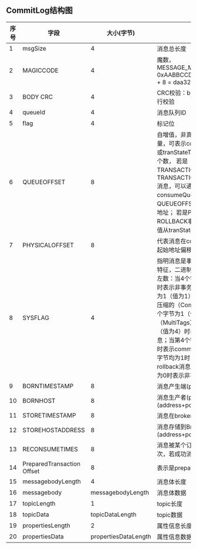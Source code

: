 ## CommitLog结构图
<table>
<thead>
<tr>
  <th>序号</th>
  <th>字段</th>
  <th>大小(字节)</th>
  <th>含义</th>
</tr>
</thead>
<tbody><tr>
  <td>1</td>
  <td>msgSize</td>
  <td>4</td>
  <td>消息总长度</td>
</tr>
<tr>
  <td>2</td>
  <td>MAGICCODE</td>
  <td>4</td>
  <td>魔数，MESSAGE_MAGIC_CODE = 0xAABBCCDD ^ 1880681586 + 8 = daa320a7</td>
</tr>
<tr>
  <td>3</td>
  <td>BODY CRC</td>
  <td>4</td>
  <td>CRC校验：broker重启恢复时进行校验</td>
</tr>
<tr>
  <td>4</td>
  <td>queueId</td>
  <td>4</td>
  <td>消息队列ID</td>
</tr>
<tr>
  <td>5</td>
  <td>flag</td>
  <td>4</td>
  <td>标记位</td>
</tr>
<tr>
  <td>6</td>
  <td>QUEUEOFFSET</td>
  <td>8</td>
  <td>自增值，非真正的消费队列偏移量，可表示consumeQueue队列或tranStateTable队列中消息的个数，
若是TRANSACTION_NOT_TYPE或TRANSACTION_COMMIT_TYPE消息，可以通过这个值查找到consumeQueue中数据，QUEUEOFFSET * 20才是偏移地址；
若是PREPARED或者ROLLBACK事务消息，可通过该值从tranStateTable中查找数据</td>
</tr>
<tr>
  <td>7</td>
  <td>PHYSICALOFFSET</td>
  <td>8</td>
  <td>代表消息在commitLog中的物理起始地址偏移量</td>
</tr>
<tr>
  <td>8</td>
  <td>SYSFLAG</td>
  <td>4</td>
  <td>指明消息是事物事物状态等消息特征，二进制为四个字节从右往左数：当4个字节均为0（值为0）时表示非事务消息；当第1个字节为1（值为1）时表示表示消息是压缩的（Compressed）；当第2个字节为1（值为2）表示多消息（MultiTags）；当第3个字节为1（值为4）时表示prepared消息；当第4个字节为1（值为8）时表示commit消息；当第3/4个字节均为1时（值为12）时表示rollback消息；当第3/4个字节均为0时表示非事务消息；</td>
</tr>
<tr>
  <td>9</td>
  <td>BORNTIMESTAMP</td>
  <td>8</td>
  <td>消息产生端(producer)的时间戳</td>
</tr>
<tr>
  <td>10</td>
  <td>BORNHOST</td>
  <td>8</td>
  <td>消息生产者(producer)地址(address+port)</td>
</tr>
<tr>
  <td>11</td>
  <td>STORETIMESTAMP</td>
  <td>8</td>
  <td>消息在broker存储时间</td>
</tr>
<tr>
  <td>12</td>
  <td>STOREHOSTADDRESS</td>
  <td>8</td>
  <td>消息存储到Broker的地址(address+port)</td>
</tr>
<tr>
  <td>13</td>
  <td>RECONSUMETIMES</td>
  <td>8</td>
  <td>消息被某个订阅组重新消费了几次，若成功消费则为0</td>
</tr>
<tr>
  <td>14</td>
  <td>PreparedTransaction Offset</td>
  <td>8</td>
  <td>表示是prepared状态的事物消息</td>
</tr>
<tr>
  <td>15</td>
  <td>messagebodyLength</td>
  <td>4</td>
  <td>消息体长度</td>
</tr>
<tr>
  <td>16</td>
  <td>messagebody</td>
  <td>messagebodyLength</td>
  <td>消息体数据</td>
</tr>
<tr>
  <td>17</td>
  <td>topicLength</td>
  <td>1</td>
  <td>topic长度</td>
</tr>
<tr>
  <td>18</td>
  <td>topicData</td>
  <td>topicDataLength</td>
  <td>topic数据</td>
</tr>
<tr>
  <td>19</td>
  <td>propertiesLength</td>
  <td>2</td>
  <td>属性信息长度</td>
</tr>
<tr>
  <td>20</td>
  <td>propertiesData</td>
  <td>propertiesDataLength</td>
  <td>属性信息数据</td>
</tr>
</tbody></table>